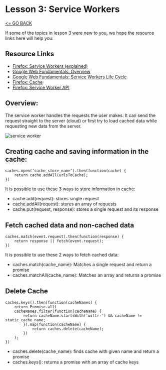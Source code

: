 # Lesson 3: Service Workers

[<= GO BACK ](../README.md)

If some of the topics in lesson 3 were new to you, we hope the resource links here will help you:


## Resource Links

* [Firefox: Service Workers (explained)](https://developer.mozilla.org/en-US/docs/Web/API/Service_Worker_API/Using_Service_Workers)
* [Google Web Fundamentals: Overview](https://developers.google.com/web/fundamentals/primers/service-workers)
* [Google Web Fundamentals: Service Workers Life Cycle](https://developers.google.com/web/fundamentals/primers/service-workers/lifecycle)
* [Firefox: Cache](https://developer.mozilla.org/en-US/docs/Web/API/Cache)
* [Firefox: Service Worker API](https://developer.mozilla.org/en-US/docs/Web/API/Service_Worker_API)


## Overview:
The service worker handles the requests the user makes. It can send the request straight to the server (cloud) or first try to load cached data while requesting new data from the server. 

![service worker](https://www.smashingmagazine.com/wp-content/uploads/2016/11/service-worker-offline-large-opt.jpg)


## Creating cache and saving information in the cache:

```
caches.open(‘cache_store_name’).then(function(cache) {
    return cache.addAll(urlsToCache);
})
```

It is possible to use these 3 ways to store information in cache:

* cache.add(request): stores single request
* cache.addAll(request): stores an array of requests
* cache.put(request, response): stores a single request and its response


## Fetch cached data and non-cached data

```
caches.match(event.request).then(function(response) {
    return response || fetch(event.request);
})
```

It is possible to use these 2 ways to fetch cached data:

* caches.match(cache_name): Matches a single request and return a promise
* caches.matchAll(cache_name): Matches an array and returns a promise


## Delete Cache

```
caches.keys().then(function(cacheNames) {
    return Promise.all(
    cacheNames.filter(function(cacheName) {
        return cacheName.startsWith('wittr-') && cacheName != static_cache_name;
        }).map(function(cacheName) {
            return caches.delete(cacheName);
        })
    );
})
```

* caches.delete(cache_name): finds cache with given name and return a promise
* caches.keys(): returns a promise with an array of cache keys

